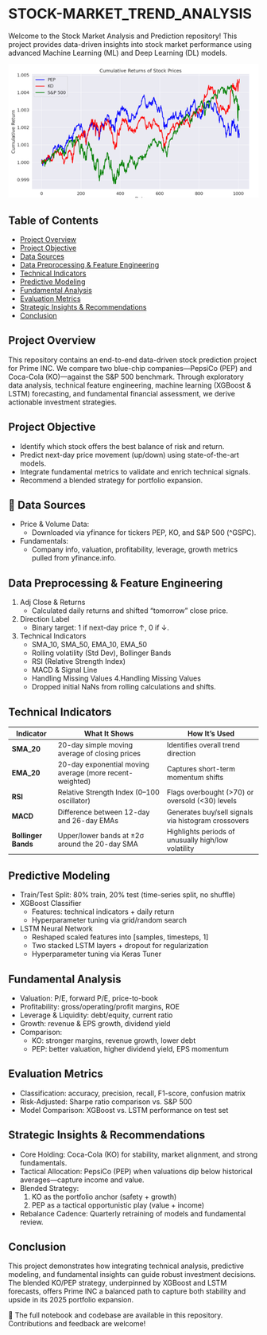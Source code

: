 # STOCK-MARKET_TREND_ANALYSIS
Welcome to the Stock Market Analysis and Prediction repository! This project provides data-driven insights into stock market performance using advanced Machine Learning (ML) and Deep Learning (DL) models.

![](image_2.png)

## Table of Contents
- [Project Overview](#project-overview)
- [Project Objective](#project-objective)
- [Data Sources](#data-sources)
- [Data Preprocessing & Feature Engineering](#data-preprocessing-&-feature-ngineering)
- [Technical Indicators](#technical-Indicators)
- [Predictive Modeling](#predictive-modeling)
- [Fundamental Analysis](#fundamental-analysis)
- [Evaluation Metrics](#evaluation-metrics)
- [Strategic Insights & Recommendations](#strategic-insights-&-eecommendations)
- [Conclusion](#conclusion)

## Project Overview
This repository contains an end-to-end data-driven stock prediction project for Prime INC. We compare two blue-chip companies—PepsiCo (PEP) and Coca-Cola (KO)—against the S&P 500 benchmark. Through exploratory data analysis, technical feature engineering, machine learning (XGBoost & LSTM) forecasting, and fundamental financial assessment, we derive actionable investment strategies.

## Project Objective
- Identify which stock offers the best balance of risk and return.
- Predict next-day price movement (up/down) using state-of-the-art models.
- Integrate fundamental metrics to validate and enrich technical signals.
- Recommend a blended strategy for portfolio expansion.

## 📂 Data Sources  
- Price & Volume Data:
    - Downloaded via yfinance for tickers PEP, KO, and S&P 500 (^GSPC).
- Fundamentals:
    - Company info, valuation, profitability, leverage, growth metrics pulled from yfinance.info.

## Data Preprocessing & Feature Engineering
1. Adj Close & Returns
   - Calculated daily returns and shifted “tomorrow” close price.
2. Direction Label
   - Binary target: 1 if next-day price ↑, 0 if ↓.
3. Technical Indicators
   - SMA_10, SMA_50, EMA_10, EMA_50
   - Rolling volatility (Std Dev), Bollinger Bands
   - RSI (Relative Strength Index)
   - MACD & Signal Line
   - Handling Missing Values
4.Handling Missing Values
   - Dropped initial NaNs from rolling calculations and shifts.

## Technical Indicators

| Indicator          | What It Shows                                        | How It’s Used                                    |
|--------------------|------------------------------------------------------|--------------------------------------------------|
| **SMA_20**         | 20-day simple moving average of closing prices       | Identifies overall trend direction               |
| **EMA_20**         | 20-day exponential moving average (more recent-weighted) | Captures short-term momentum shifts          |
| **RSI**            | Relative Strength Index (0–100 oscillator)           | Flags overbought (>70) or oversold (<30) levels  |
| **MACD**           | Difference between 12-day and 26-day EMAs            | Generates buy/sell signals via histogram crossovers |
| **Bollinger Bands**| Upper/lower bands at ±2σ around the 20-day SMA       | Highlights periods of unusually high/low volatility |


## Predictive Modeling
- Train/Test Split: 80% train, 20% test (time-series split, no shuffle)
- XGBoost Classifier
  - Features: technical indicators + daily return
  - Hyperparameter tuning via grid/random search
- LSTM Neural Network
  - Reshaped scaled features into [samples, timesteps, 1]
  - Two stacked LSTM layers + dropout for regularization
  - Hyperparameter tuning via Keras Tuner

## Fundamental Analysis
- Valuation: P/E, forward P/E, price-to-book
- Profitability: gross/operating/profit margins, ROE
- Leverage & Liquidity: debt/equity, current ratio
- Growth: revenue & EPS growth, dividend yield
- Comparison:
  - KO: stronger margins, revenue growth, lower debt
  - PEP: better valuation, higher dividend yield, EPS momentum

## Evaluation Metrics
- Classification: accuracy, precision, recall, F1-score, confusion matrix
- Risk-Adjusted: Sharpe ratio comparison vs. S&P 500
- Model Comparison: XGBoost vs. LSTM performance on test set

## Strategic Insights & Recommendations
- Core Holding: Coca-Cola (KO) for stability, market alignment, and strong fundamentals.
- Tactical Allocation: PepsiCo (PEP) when valuations dip below historical averages—capture income and value.
- Blended Strategy:
  1. KO as the portfolio anchor (safety + growth)
  2. PEP as a tactical opportunistic play (value + income)
- Rebalance Cadence: Quarterly retraining of models and fundamental review.

## Conclusion
This project demonstrates how integrating technical analysis, predictive modeling, and fundamental insights can guide robust investment decisions. The blended KO/PEP strategy, underpinned by XGBoost and LSTM forecasts, offers Prime INC a balanced path to capture both stability and upside in its 2025 portfolio expansion.

📌 The full notebook and codebase are available in this repository. Contributions and feedback are welcome!


